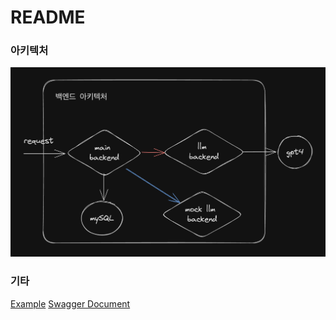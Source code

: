 # README

### 아키텍처

![architecture](./docs/image.png)

### 기타

[Example](./docs/EXAMPLE.md)
[Swagger Document](http://3.34.125.52:4000/docs)
